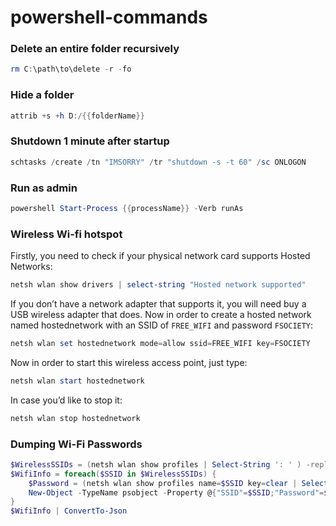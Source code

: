 # powershell-commands

### Delete an entire folder recursively
```powershell
rm C:\path\to\delete -r -fo
```

### Hide a folder
```powershell
attrib +s +h D:/{{folderName}}
```

### Shutdown 1 minute after startup
```powershell
schtasks /create /tn "IMSORRY" /tr "shutdown -s -t 60" /sc ONLOGON 
```

### Run as admin
```powershell
powershell Start-Process {{processName}} -Verb runAs
```

### Wireless Wi-fi hotspot
Firstly, you need to check if your physical network card supports Hosted Networks:
```powershell
netsh wlan show drivers | select-string "Hosted network supported"
```
If you don’t have a network adapter that supports it, you will need buy a USB wireless adapter that does. Now in order to create a hosted network named hostednetwork with an SSID of `FREE_WIFI` and password `FSOCIETY`:
```powershell
netsh wlan set hostednetwork mode=allow ssid=FREE_WIFI key=FSOCIETY
```
Now in order to start this wireless access point, just type:
```powershell
netsh wlan start hostednetwork
```
In case you’d like to stop it:
```powershell
netsh wlan stop hostednetwork
```
### Dumping Wi-Fi Passwords
```powershell
$WirelessSSIDs = (netsh wlan show profiles | Select-String ': ' ) -replace ".*:\s+"
$WifiInfo = foreach($SSID in $WirelessSSIDs) {
    $Password = (netsh wlan show profiles name=$SSID key=clear | Select-String 'Key Content') -replace ".*:\s+"
    New-Object -TypeName psobject -Property @{"SSID"=$SSID;"Password"=$Password}
}  
$WifiInfo | ConvertTo-Json
```
